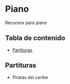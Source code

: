 # Piano
Recursos para piano

## Tabla de contenido
- [Partituras](#Partituras).

## Partituras
- Piratas del caribe
